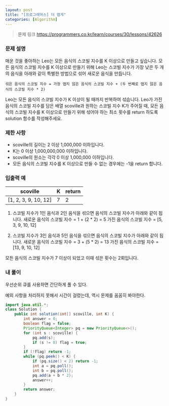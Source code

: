 ```yaml
---
layout: post
title: "[프로그래머스] 더 맵게"
categories: [Algorithm]
---
```


> 문제 링크
> <https://programmers.co.kr/learn/courses/30/lessons/42626>

### 문제 설명

매운 것을 좋아하는 Leo는 모든 음식의 스코빌 지수를 K 이상으로 만들고 싶습니다. 모든 음식의 스코빌 지수를 K 이상으로 만들기 위해 Leo는 스코빌 지수가 가장 낮은 두 개의 음식을 아래와 같이 특별한 방법으로 섞어 새로운 음식을 만듭니다.

```
섞은 음식의 스코빌 지수 = 가장 맵지 않은 음식의 스코빌 지수 + (두 번째로 맵지 않은 음식의 스코빌 지수 * 2)
```

Leo는 모든 음식의 스코빌 지수가 K 이상이 될 때까지 반복하여 섞습니다.
Leo가 가진 음식의 스코빌 지수를 담은 배열 scoville과 원하는 스코빌 지수 K가 주어질 때, 모든 음식의 스코빌 지수를 K 이상으로 만들기 위해 섞어야 하는 최소 횟수를 return 하도록 solution 함수를 작성해주세요.

### 제한 사항
- scoville의 길이는 2 이상 1,000,000 이하입니다.
- K는 0 이상 1,000,000,000 이하입니다.
- scoville의 원소는 각각 0 이상 1,000,000 이하입니다.
- 모든 음식의 스코빌 지수를 K 이상으로 만들 수 없는 경우에는 -1을 return 합니다.

### 입출력 예

|scoville|K|return|
|-|-|-|
|[1, 2, 3, 9, 10, 12]|7|2|

1. 스코빌 지수가 1인 음식과 2인 음식을 섞으면 음식의 스코빌 지수가 아래와 같이 됩니다.
    새로운 음식의 스코빌 지수 = 1 + (2 * 2) = 5 
    가진 음식의 스코빌 지수 = [5, 3, 9, 10, 12]

2. 스코빌 지수가 3인 음식과 5인 음식을 섞으면 음식의 스코빌 지수가 아래와 같이 됩니다.
    새로운 음식의 스코빌 지수 = 3 + (5 * 2) = 13
    가진 음식의 스코빌 지수 = [13, 9, 10, 12]

모든 음식의 스코빌 지수가 7 이상이 되었고 이때 섞은 횟수는 2회입니다.

### 내 풀이

우선순위 큐를 사용하면 간단하게 풀 수 있다.

예외 사항을 처리하지 못해서 시간이 걸렸는데, 역시 문제를 꼼꼼히 봐야한다.

```java
import java.util.*;
class Solution {
    public int solution(int[] scoville, int K) {
        int answer = 0;
        boolean flag = false;
        PriorityQueue<Integer> pq = new PriorityQueue<>();
        for (int s : scoville) {
            pq.add(s);
            if (s != 0) flag = true;
        }
        if (!flag) return -1;
        while (pq.peek() < K) {
            if (pq.size() < 2) return -1;
            int a = pq.poll();
            int b = pq.poll();
            pq.add(a + b * 2);
            answer++;
        }
        return answer;
    }
}
```